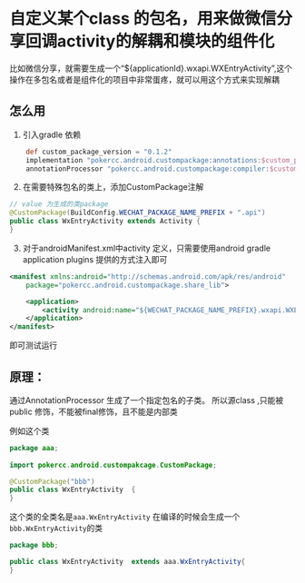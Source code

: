 # 自定义某个class 的包名，用来做微信分享回调activity的解耦和模块的组件化
比如微信分享，就需要生成一个“${applicationId}.wxapi.WXEntryActivity”,这个操作在多包名或者是组件化的项目中非常蛋疼，就可以用这个方式来实现解耦
## 怎么用
1. 引入gradle 依赖
```gradle
    def custom_package_version = "0.1.2"
    implementation "pokercc.android.custompackage:annotations:$custom_package_version"
    annotationProcessor "pokercc.android.custompackage:compiler:$custom_package_version"
```
2. 在需要特殊包名的类上，添加CustomPackage注解
```java
// value 为生成的类package
@CustomPackage(BuildConfig.WECHAT_PACKAGE_NAME_PREFIX + ".api")
public class WxEntryActivity extends Activity {
}
```
3. 对于androidManifest.xml中activity 定义，只需要使用android gradle application plugins 提供的方式注入即可
```XML
<manifest xmlns:android="http://schemas.android.com/apk/res/android"
    package="pokercc.android.custompackage.share_lib">

    <application>
        <activity android:name="${WECHAT_PACKAGE_NAME_PREFIX}.wxapi.WXEntryActivity" />
    </application>
</manifest>

```

即可测试运行

## 原理：
通过AnnotationProcessor 生成了一个指定包名的子类。
所以源class ,只能被public 修饰，不能被final修饰，且不能是内部类

例如这个类
```java
package aaa;
 
import pokercc.android.custompakcage.CustomPackage;

@CustomPackage("bbb")
public class WxEntryActivity  {
}

```
这个类的全类名是`aaa.WxEntryActivity`
在编译的时候会生成一个`bbb.WxEntryActivity`的类
```java
package bbb;

public class WxEntryActivity  extends aaa.WxEntryActivity{
}

```